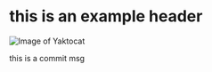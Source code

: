 # this is an example header
![Image of Yaktocat](https://octodex.github.com/images/yaktocat.png)

this is a commit msg
